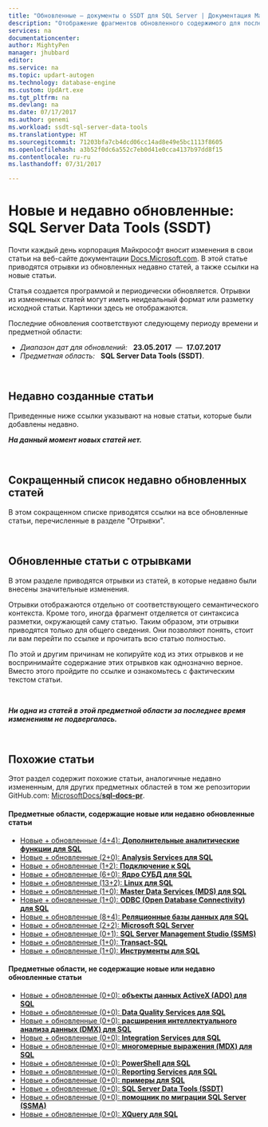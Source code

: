 ```yaml
---
title: "Обновленные — документы о SSDT для SQL Server | Документация Майкрософт"
description: "Отображение фрагментов обновленного содержимого для последних изменений в документации по SQL Server Data Tools (SSDT) для Microsoft SQL Server."
services: na
documentationcenter: 
author: MightyPen
manager: jhubbard
editor: 
ms.service: na
ms.topic: updart-autogen
ms.technology: database-engine
ms.custom: UpdArt.exe
ms.tgt_pltfrm: na
ms.devlang: na
ms.date: 07/17/2017
ms.author: genemi
ms.workload: ssdt-sql-server-data-tools
ms.translationtype: HT
ms.sourcegitcommit: 71203bfa7cb4dcd06cc14ad8e49e5bc1113f8605
ms.openlocfilehash: a3b52f0dc6a552c7eb0d41e0cca4137b97dd8f15
ms.contentlocale: ru-ru
ms.lasthandoff: 07/31/2017

---
```

# <a name="new-and-recently-updated-sql-server-data-tools-ssdt"></a>Новые и недавно обновленные: SQL Server Data Tools (SSDT)



Почти каждый день корпорация Майкрософт вносит изменения в свои статьи на веб-сайте документации [Docs.Microsoft.com](http://docs.microsoft.com/). В этой статье приводятся отрывки из обновленных недавно статей, а также ссылки на новые статьи.

Статья создается программой и периодически обновляется. Отрывки из измененных статей могут иметь неидеальный формат или разметку исходной статьи. Картинки здесь не отображаются.

Последние обновления соответствуют следующему периоду времени и предметной области:



- *Диапазон дат для обновлений:* &nbsp; **23.05.2017** &nbsp;—&nbsp; **17.07.2017**
- *Предметная область:* &nbsp; **SQL Server Data Tools (SSDT)**.




&nbsp;

## <a name="new-articles-created-recently"></a>Недавно созданные статьи

Приведенные ниже ссылки указывают на новые статьи, которые были добавлены недавно.


***На данный момент новых статей нет.***




&nbsp;

<a name="compactupdatedlist"/>

## <a name="compact-list-of-articles-updated-recently"></a>Сокращенный список недавно обновленных статей

В этом сокращенном списке приводятся ссылки на все обновленные статьи, перечисленные в разделе "Отрывки".



&nbsp;

## <a name="updated-articles-with-excerpts"></a>Обновленные статьи с отрывками

В этом разделе приводятся отрывки из статей, в которые недавно были внесены значительные изменения.

Отрывки отображаются отдельно от соответствующего семантического контекста. Кроме того, иногда фрагмент отделяется от синтаксиса разметки, окружающей саму статью. Таким образом, эти отрывки приводятся только для общего сведения. Они позволяют понять, стоит ли вам перейти по ссылке и прочитать всю статью полностью.

По этой и другим причинам не копируйте код из этих отрывков и не воспринимайте содержание этих отрывков как однозначно верное. Вместо этого пройдите по ссылке и ознакомьтесь с фактическим текстом статьи.



&nbsp;

***Ни одна из статей в этой предметной области за последнее время изменениям не подвергалась.***



<a name="similars2"/>

&nbsp;

## <a name="similar-articles"></a>Похожие статьи

Этот раздел содержит похожие статьи, аналогичные недавно измененным, для других предметных областей в том же репозитории GitHub.com: [MicrosoftDocs/**sql-docs-pr**](https://github.com/microsoftdocs/sql-docs-pr/).

<!--  20170717-1101  -->

#### <a name="subject-areas-which-do-have-new-or-recently-updated-articles"></a>Предметные области, содержащие новые или недавно обновленные статьи

- [Новые + обновленные (4+4): **Дополнительные аналитические функции для SQL**](../advanced-analytics/new-updated-advanced-analytics.md)
- [Новые + обновленные (2+0): **Analysis Services для SQL**](../analysis-services/new-updated-analysis-services.md)
- [Новые + обновленные (1+2): **Подключение к SQL**](../connect/new-updated-connect.md)
- [Новые + обновленные (6+0): **Ядро СУБД для SQL**](../database-engine/new-updated-database-engine.md)
- [Новые + обновленные (13+2): **Linux для SQL**](../linux/new-updated-linux.md)
- [Новые + обновленные (1+0): **Master Data Services (MDS) для SQL**](../master-data-services/new-updated-master-data-services.md)
- [Новые + обновленные (1+0): **ODBC (Open Database Connectivity) для SQL**](../odbc/new-updated-odbc.md)
- [Новые + обновленные (8+4): **Реляционные базы данных для SQL**](../relational-databases/new-updated-relational-databases.md)
- [Новые + обновленные (2+2): **Microsoft SQL Server**](../sql-server/new-updated-sql-server.md)
- [Новые + обновленные (0+1): **SQL Server Management Studio (SSMS)**](../ssms/new-updated-ssms.md)
- [Новые + обновленные (1+0): **Transact-SQL**](../t-sql/new-updated-t-sql.md)
- [Новые + обновленные (1+0): **Инструменты для SQL**](../tools/new-updated-tools.md)


#### <a name="subject-areas-which-have-no-new-or-recently-updated-articles"></a>Предметные области, не содержащие новые или недавно обновленные статьи

- [Новые + обновленные (0+0): **объекты данных ActiveX (ADO) для SQL**](../ado/new-updated-ado.md)
- [Новые + обновленные (0+0): **Data Quality Services для SQL**](../data-quality-services/new-updated-data-quality-services.md)
- [Новые + обновленные (0+0): **расширения интеллектуального анализа данных (DMX) для SQL**](../dmx/new-updated-dmx.md)
- [Новые + обновленные (0+0): **Integration Services для SQL**](../integration-services/new-updated-integration-services.md)
- [Новые + обновленные (0+0): **многомерные выражения (MDX) для SQL**](../mdx/new-updated-mdx.md)
- [Новые + обновленные (0+0): **PowerShell для SQL**](../powershell/new-updated-powershell.md)
- [Новые + обновленные (0+0): **Reporting Services для SQL**](../reporting-services/new-updated-reporting-services.md)
- [Новые + обновленные (0+0): **примеры для SQL**](../sample/new-updated-sample.md)
- [Новые + обновленные (0+0): **SQL Server Data Tools (SSDT)**](../ssdt/new-updated-ssdt.md)
- [Новые + обновленные (0+0): **помощник по миграции SQL Server (SSMA)**](../ssma/new-updated-ssma.md)
- [Новые + обновленные (0+0): **XQuery для SQL**](../xquery/new-updated-xquery.md)


&nbsp;


